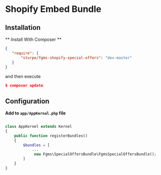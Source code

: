 # Shopify Embed Bundle

## Installation

** Install With Composer **

```json
{
   "require": {
       "sturpe/fgms-shopify-special-offers": "dev-master"
   }
}

```

and then execute

```json
$ composer update
```


## Configuration

**Add to ```app/AppKernal.php``` file**

```php

class AppKernel extends Kernel
{
    public function registerBundles()
    {
        $bundles = [
            ...
             new Fgms\SpecialOffersBundle\FgmsSpecialOffersBundle();
        ]
    }
}            

```


